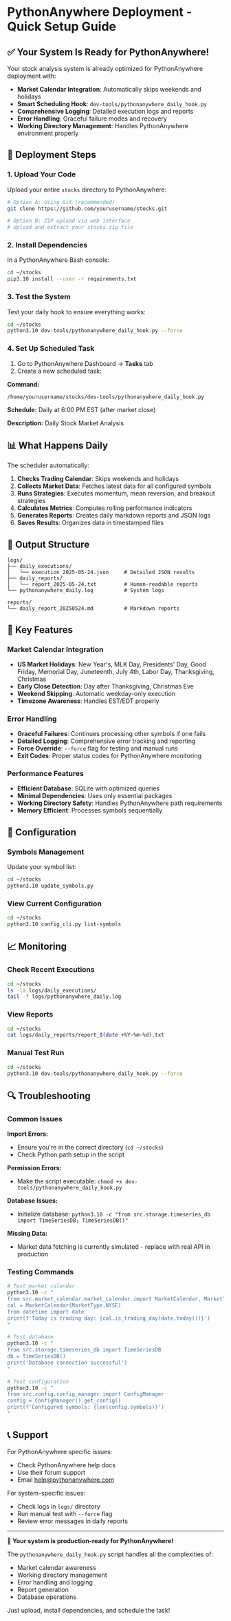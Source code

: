 # PythonAnywhere Deployment - Quick Setup Guide

## ✅ Your System Is Ready for PythonAnywhere!

Your stock analysis system is already optimized for PythonAnywhere deployment with:

- **Market Calendar Integration**: Automatically skips weekends and holidays
- **Smart Scheduling Hook**: `dev-tools/pythonanywhere_daily_hook.py` 
- **Comprehensive Logging**: Detailed execution logs and reports
- **Error Handling**: Graceful failure modes and recovery
- **Working Directory Management**: Handles PythonAnywhere environment properly

## 🚀 Deployment Steps

### 1. Upload Your Code

Upload your entire `stocks` directory to PythonAnywhere:

```bash
# Option A: Using Git (recommended)
git clone https://github.com/yourusername/stocks.git

# Option B: ZIP upload via web interface
# Upload and extract your stocks.zip file
```

### 2. Install Dependencies

In a PythonAnywhere Bash console:

```bash
cd ~/stocks
pip3.10 install --user -r requirements.txt
```

### 3. Test the System

Test your daily hook to ensure everything works:

```bash
cd ~/stocks
python3.10 dev-tools/pythonanywhere_daily_hook.py --force
```

### 4. Set Up Scheduled Task

1. Go to PythonAnywhere Dashboard → **Tasks** tab
2. Create a new scheduled task:

**Command:**
```
/home/yourusername/stocks/dev-tools/pythonanywhere_daily_hook.py
```

**Schedule:** Daily at 6:00 PM EST (after market close)

**Description:** Daily Stock Market Analysis

## 📊 What Happens Daily

The scheduler automatically:

1. **Checks Trading Calendar**: Skips weekends and holidays
2. **Collects Market Data**: Fetches latest data for all configured symbols
3. **Runs Strategies**: Executes momentum, mean reversion, and breakout strategies
4. **Calculates Metrics**: Computes rolling performance indicators
5. **Generates Reports**: Creates daily markdown reports and JSON logs
6. **Saves Results**: Organizes data in timestamped files

## 📁 Output Structure

```
logs/
├── daily_executions/
│   └── execution_2025-05-24.json     # Detailed JSON results
├── daily_reports/
│   └── report_2025-05-24.txt         # Human-readable reports
└── pythonanywhere_daily.log          # System logs

reports/
└── daily_report_20250524.md          # Markdown reports
```

## 🎯 Key Features

### Market Calendar Integration
- **US Market Holidays**: New Year's, MLK Day, Presidents' Day, Good Friday, Memorial Day, Juneteenth, July 4th, Labor Day, Thanksgiving, Christmas
- **Early Close Detection**: Day after Thanksgiving, Christmas Eve
- **Weekend Skipping**: Automatic weekday-only execution
- **Timezone Awareness**: Handles EST/EDT properly

### Error Handling
- **Graceful Failures**: Continues processing other symbols if one fails
- **Detailed Logging**: Comprehensive error tracking and reporting
- **Force Override**: `--force` flag for testing and manual runs
- **Exit Codes**: Proper status codes for PythonAnywhere monitoring

### Performance Features
- **Efficient Database**: SQLite with optimized queries
- **Minimal Dependencies**: Uses only essential packages
- **Working Directory Safety**: Handles PythonAnywhere path requirements
- **Memory Efficient**: Processes symbols sequentially

## 🔧 Configuration

### Symbols Management
Update your symbol list:
```bash
cd ~/stocks
python3.10 update_symbols.py
```

### View Current Configuration
```bash
cd ~/stocks
python3.10 config_cli.py list-symbols
```

## 📈 Monitoring

### Check Recent Executions
```bash
cd ~/stocks
ls -la logs/daily_executions/
tail -f logs/pythonanywhere_daily.log
```

### View Reports
```bash
cd ~/stocks
cat logs/daily_reports/report_$(date +%Y-%m-%d).txt
```

### Manual Test Run
```bash
cd ~/stocks
python3.10 dev-tools/pythonanywhere_daily_hook.py --force
```

## 🔍 Troubleshooting

### Common Issues

**Import Errors:**
- Ensure you're in the correct directory (`cd ~/stocks`)
- Check Python path setup in the script

**Permission Errors:**
- Make the script executable: `chmod +x dev-tools/pythonanywhere_daily_hook.py`

**Database Issues:**
- Initialize database: `python3.10 -c "from src.storage.timeseries_db import TimeSeriesDB; TimeSeriesDB()"`

**Missing Data:**
- Market data fetching is currently simulated - replace with real API in production

### Testing Commands

```bash
# Test market calendar
python3.10 -c "
from src.market_calendar.market_calendar import MarketCalendar, MarketType
cal = MarketCalendar(MarketType.NYSE)
from datetime import date
print(f'Today is trading day: {cal.is_trading_day(date.today())}')
"

# Test database
python3.10 -c "
from src.storage.timeseries_db import TimeSeriesDB
db = TimeSeriesDB()
print('Database connection successful')
"

# Test configuration
python3.10 -c "
from src.config.config_manager import ConfigManager
config = ConfigManager().get_config()
print(f'Configured symbols: {len(config.symbols)}')
"
```

## 📞 Support

For PythonAnywhere specific issues:
- Check PythonAnywhere help docs
- Use their forum support
- Email help@pythonanywhere.com

For system-specific issues:
- Check logs in `logs/` directory
- Run manual test with `--force` flag
- Review error messages in daily reports

---

**🎉 Your system is production-ready for PythonAnywhere!**

The `pythonanywhere_daily_hook.py` script handles all the complexities of:
- Market calendar awareness
- Working directory management  
- Error handling and logging
- Report generation
- Database operations

Just upload, install dependencies, and schedule the task!
